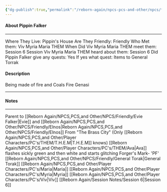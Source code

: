 ```yaml
---
{"dg-publish":true,"permalink":"/reborn-again/npcs-pcs-and-other/npcs/friendly/pippin-falker/"}
---
```



#### About Pippin Falker
---
Where They Live: Pippin's House
Are They Friendly: Friendly 
Who Met them: Viv Myria Maria THEM
When Did Viv Myria Maria THEM meet them: Session 6
Session Viv Myria Maria THEM heard about them: Session 6
Did Pippin Falker give any quests: Yes
	If yes what quest: Items to General Torrak


#### Description
Being made of fire and Coals
Fire Genasi

---

#### Notes
---
Parent to [[Reborn Again/NPCS,PCS,and Other/NPCS/Friendly/Evie Falker\|Evie]] and [[Reborn Again/NPCS,PCS,and Other/NPCS/Friendly/Elnos\|Reborn Again/NPCS,PCS,and Other/NPCS/Friendly/Elnos]]
From "The Brass City" (Only [[Reborn Again/NPCS,PCS,and Other/Player Characters/PC's/THEM/T.H.E.M\|T.H.E.M]]  knows)
 [[Reborn Again/NPCS,PCS,and Other/Player Characters/PC's/THEM/Ava\|Ava]] flashes sickly green and then white and starts glitching
Forger's Mark- 'PF'
[[Reborn Again/NPCS,PCS,and Other/NPCS/Friendly/General Torak\|General Torak]]
[[Reborn Again/NPCS,PCS,and Other/Player Characters/PC's/Maria\|Maria]]
[[Reborn Again/NPCS,PCS,and Other/Player Characters/PC's/Myria\|Myria]]
[[Reborn Again/NPCS,PCS,and Other/Player Characters/PC's/Viv\|Viv]]
[[Reborn Again/Session Notes/Session 6\|Session 6]]

